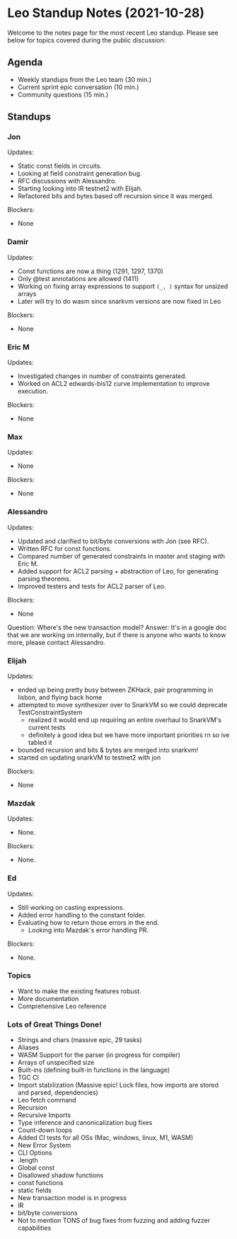 # Leo Standup Notes (2021-10-28)

Welcome to the notes page for the most recent Leo standup. Please see below for topics covered during the public discussion:

## Agenda

* Weekly standups from the Leo team (30 min.)
* Current sprint epic conversation (10 min.)
* Community questions (15 min.)

## Standups

### Jon

Updates:

* Static const fields in circuits.
* Looking at field constraint generation bug.
* RFC discussions with Alessandro.
* Starting looking into IR testnet2 with Elijah.
* Refactored bits and bytes based off recursion since it was merged.

Blockers:

* None

### Damir

Updates:

* Const functions are now a thing (1291, 1297, 1370)
* Only @test annotations are allowed (1411)
* Working on fixing array expressions to support `(_, )` syntax for unsized arrays
* Later will try to do wasm since snarkvm versions are now fixed in Leo

Blockers:

* None

### Eric M

Updates:

* Investigated changes in number of constraints generated.
* Worked on ACL2 edwards-bls12 curve implementation to improve execution.

Blockers:

* None

### Max

Updates:

* None

Blockers:

* None

### Alessandro

Updates:

* Updated and clarified to bit/byte conversions with Jon (see RFC).
* Written RFC for const functions.
* Compared number of generated constraints in master and staging with Eric M.
* Added support for ACL2 parsing + abstraction of Leo, for generating parsing theorems.
* Improved testers and tests for ACL2 parser of Leo.

Blockers:

* None

Question:  Where's the new transaction model?  Answer:  It's in a google doc that we are working on internally, but if there is anyone who wants to know more, please contact Alessandro.

### Elijah

Updates:

* ended up being pretty busy between ZKHack, pair programming in lisbon, and flying back home
* attempted to move synthesizer over to SnarkVM so we could deprecate TestConstraintSystem
   * realized it would end up requiring an entire overhaul to SnarkVM's current tests
   * definitely a good idea but we have more important priorities rn so ive tabled it
* bounded recursion and bits & bytes are merged into snarkvm!
* started on updating snarkVM to testnet2 with jon

Blockers:

* None

### Mazdak

Updates:

* None.

Blockers:

* None.

### Ed

Updates:

* Still working on casting expressions.
* Added error handling to the constant folder.
* Evaluating how to return those errors in the end.
  - Looking into Mazdak's error handling PR.

Blockers:

* None.

### Topics

* Want to make the existing features robust.
* More documentation
* Comprehensive Leo reference


### Lots of Great Things Done!
* Strings and chars (massive epic, 29 tasks)
* Aliases
* WASM Support for the parser (in progress for compiler)
* Arrays of unspecified size
* Built-ins (defining built-in functions in the language)
* TGC CI
* Import stabilization (Massive epic!  Lock files, how imports are stored and parsed, dependencies)
* Leo fetch command
* Recursion
* Recursive Imports
* Type inference and canonicalization bug fixes
* Count-down loops
* Added CI tests for all OSs (Mac, windows, linux, M1, WASM)
* New Error System
* CLI Options
* .length
* Global const
* Disallowed shadow functions
* const functions
* static fields
* New transaction model is in progress
* IR
* bit/byte conversions
* Not to mention TONS of bug fixes from fuzzing and adding fuzzer capabilities



